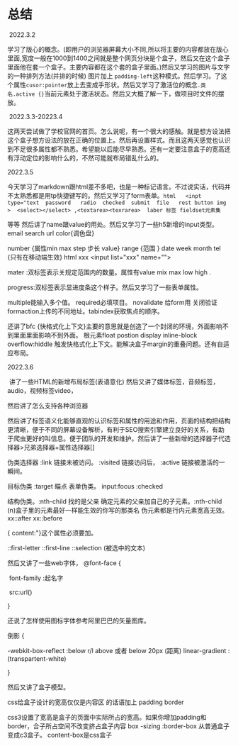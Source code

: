#                                       总结

​    2022.3.2

​                   学习了版心的概念。(即用户的浏览器屏幕大小不同,所以将主要的内容都放在版心里面,宽度一般在1000到1400之间就是整个网页分块是个盒子，然后又在这个盒子里面他在套一个盒子。主要内容都在这个套的盒子里面。)然后又学习的图片与文字的一种排列方法(并排的时候) 图片加上 `padding-left`这种模式。然后学习。了这个属性`cusor:pointer`放上去变成手形状。然后又学习了激活位的概念`.类名.active {}`当前元素处于激活状态。然后又大概了解一下，做项目时文件的摆放。

​    2022.3.3-20223.4

​                     这两天尝试做了学校官网的首页。怎么说呢，有一个很大的感触。就是想方设法把这个盒子想方设法的放在正确的位置上。然后再设置样式。而且这两天感觉也认识到不足很多属性都不熟悉。希望能以后能尽早熟悉。还有一定要注意盒子的宽高还有浮动定位的影响什么的，不然可能就布局错乱什么的。

2022.3.5

​                今天学习了markdown跟html差不多吧，也是一种标记语言。不过说实话，代码并不太熟悉都是用tp快捷键写的。然后又学习了form表单。``` html   <inpt type="text  password   radio  checked  submit  file   rest button img  >  <select></select> ,<textarea><texrarea>  laber 标签 fieldset元素集  ```

等等  然后讲了name跟value的用处。然后又学习了一些h5新增的input类型。email  search  url  color{调色盘}

number {属性min  max  step 步长 value} range {范围 } date  week  month  tel {只有在移动端生效}    html <label> xxx <input list="xxx" name+""></label> <datalist id="">  <option  value=">...   </datelist>  .

mater :双标签表示关规定范围内的数量。属性有value  mix  max  low  high .

progress:双标签表示显进度条这个样子。然后又学习了一些表单属性。

multiple能输入多个值。 required必填项目。 novalidate 给form用 关闭验证  formaction上传的不同地址。tabindex获取焦点的顺序。

还讲了bfc {快格式化上下文}主要的意思就是创造了一个封闭的环境，外面影响不到里面里面影响不到外面。 根元素float postion display inline-block  overflow:hiddle  触发快格式化上下文。能解决盒子margin的重叠问题。还有自适应布局。

2022.3.6

​				讲了一些HTML的新增布局标签(表语意化) 然后又讲了媒体标签，音频标签，audio，视频标签video，

然后讲了怎么支持各种浏览器<audio><source src   .mp3   > .....wan  ...ogg   

然后讲了标签语义化能够直观的认识标签和属性的用途和作用，页面的结构把结构更清晰，便于不同的屏幕设备解析，有利于SEO搜索引擎建立良好的关系，有助于爬虫更好的叫信息。便于团队的开发和维护。然后讲了一些新增的选择器子代选择器>兄弟选择器+属性选择器[]   

伪类选择器 :link 链接未被访问。 :visited 链接访问后，  :active 链接被激活的一瞬间。

目标伪类 :target  瞄点  表单伪类。 input:focus  :checked

结构伪类。:nth-child  找的是父亲  确定元素的父亲加自己的子元素。:nth-child (n)盒子里的元素最好一样能生效的你写的那类名    伪元素都是行内元素宽高无效。
xx::after   xx::before  

{ content:"}这个属性必须要加。

::first-letter   ::first-line   ::selection (被选中的文本)

然后又讲了一些web字体，
@font-face {

​						font-family :起名字

​						src:url()

}

还说了怎样使用图标字体参考阿里巴巴的矢量图库。

倒影  {

-webkit-box-reflect :below  r/l  above   或者  below 20px   (距离) linear-gradient :(transpartent-white)

}

然后又讲了盒子模型。

css给盒子设计的宽高仅仅是内容区 的话语加上 padding border    

css3设置了宽高是盒子的页面中实际所占的宽高。如果你增加padding和border，合子所占空间不改变挤占盒子内容  box -sizing :border-box  从普通盒子变成c3盒子。 content-box是css盒子







​                                        